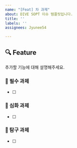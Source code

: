 ```yaml
---
name: "[Feat] 차 과제"
about: DIVE SOPT 이슈 템플릿입니다.
title: ''
labels: ''
assignees: Jyunee54

---
```


## 🔍 Feature
추가할 기능에 대해 설명해주세요.
### 🫛 필수 과제
- [ ]

### 🫛 심화 과제
- [ ]

### 🫛 탐구 과제
- [ ]
